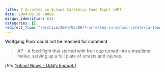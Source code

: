 ```yaml
---
title: 7 Arrested in School Cafeteria Food Fight (AP)
date: 2004-06-10 -0800
disqus_identifier: 611
categories: []
redirect_from: "/archive/2004/06/09/7-arrested-in-school-cafeteria-food-fight-ap.aspx/"
---
```


Wolfgang Puck could not be reached for comment.

> AP - A food fight that started with fruit cup turned into a mealtime
> melee, serving up a full plate of arrests and injuries.

*[Via [Yahoo! News - Oddly
Enough](http://us.rd.yahoo.com/dailynews/rss/oddlyenough/*http://story.news.yahoo.com/news?tmpl=story2&u=/ap/20040611/ap_on_fe_st/food_fight)]*


